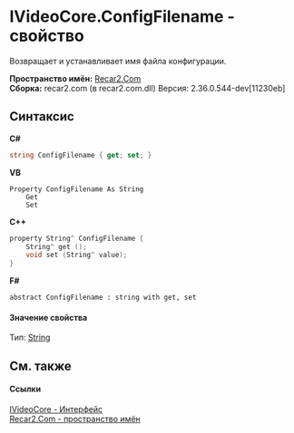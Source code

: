 # IVideoCore.ConfigFilename - свойство
 

Возвращает и устанавливает имя файла конфигурации.

**Пространство имён:**&nbsp;<a href="68726a4f-5108-9c67-8918-cc6a6e73f216">Recar2.Com</a><br />**Сборка:**&nbsp;recar2.com (в recar2.com.dll) Версия: 2.36.0.544-dev[11230eb]

## Синтаксис

**C#**<br />
``` C#
string ConfigFilename { get; set; }
```

**VB**<br />
``` VB
Property ConfigFilename As String
	Get
	Set
```

**C++**<br />
``` C++
property String^ ConfigFilename {
	String^ get ();
	void set (String^ value);
}
```

**F#**<br />
``` F#
abstract ConfigFilename : string with get, set

```


#### Значение свойства
Тип:&nbsp;<a href="http://msdn2.microsoft.com/ru-ru/library/s1wwdcbf" target="_blank">String</a>

## См. также


#### Ссылки
<a href="d95812bc-cb61-9b62-2a15-f86fcfc2ed7a">IVideoCore - Интерфейс</a><br /><a href="68726a4f-5108-9c67-8918-cc6a6e73f216">Recar2.Com - пространство имён</a><br />
